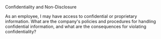 Confidentiality and Non-Disclosure

As an employee, I may have access to confidential or proprietary information. What are the company's policies and procedures for handling confidential information, and what are the consequences for violating confidentiality?
